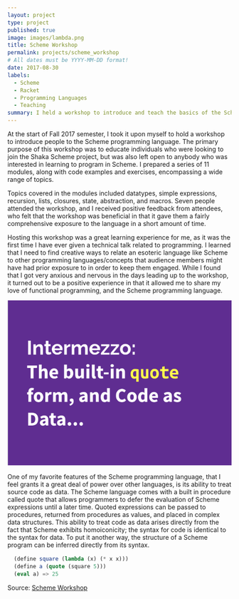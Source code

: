 ```yaml
---
layout: project
type: project
published: true
image: images/lambda.png
title: Scheme Workshop
permalink: projects/scheme_workshop
# All dates must be YYYY-MM-DD format!
date: 2017-08-30
labels:
  - Scheme
  - Racket
  - Programming Languages
  - Teaching
summary: I held a workshop to introduce and teach the basics of the Scheme programming language
---
```


At the start of Fall 2017 semester, I took it upon myself to hold a workshop to introduce people to the Scheme programming language. The primary purpose of this workshop was to educate individuals who were looking to join the Shaka Scheme project, but was also left open to anybody who was interested in learning to program in Scheme. I prepared a series of 11 modules, along with code examples and exercises, encompassing a wide range of topics.

Topics covered in the modules included datatypes, simple expressions, recursion, lists, closures, state, abstraction, and macros. Seven people attended the workshop, and I received positive feedback from attendees, who felt that the workshop was beneficial in that it gave them a fairly comprehensive exposure to the language in a short amount of time.

Hosting this workshop was a great learning experience for me, as it was the first time I have ever given a technical talk related to programming. I learned that I need to find creative ways to relate an esoteric language like Scheme to other programming languages/concepts that audience members might have had prior exposure to in order to keep them engaged. While I found that I got very anxious and nervous in the days leading up to the workshop, it turned out to be a positive experience in that it allowed me to share my love of functional programming, and the Scheme programming language.

<img class="ui medium right floated rounded image" src="../images/scheme_workshop_page_img.png">

One of my favorite features of the Scheme programming language, that I feel grants it a great deal of power over other languages, is its ability to treat source code as data. The Scheme language comes with a built in procedure called quote that allows programmers to defer the evaluation of Scheme expressions until a later time. Quoted expressions can be passed to procedures, returned from procedures as values, and placed in complex data structures. This ability to treat code as data arises directly from the fact that Scheme exhibits homoiconicity; the syntax for code is identical to the syntax for data. To put it another way, the structure of a Scheme program can be inferred directly from its syntax.

``` scheme
  (define square (lambda (x) (* x x)))
  (define a (quote (square 5)))
  (eval a) => 25
```

Source: <a href="https://github.com/btwooton/scheme-workshop"><i class="large github icon"></i>Scheme Workshop</a>
